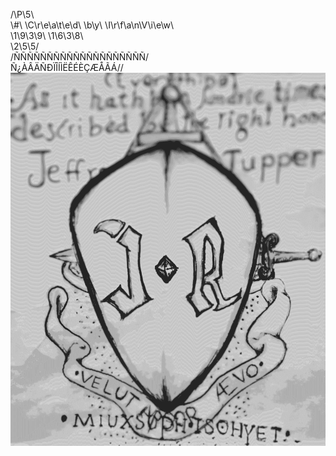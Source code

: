 /\\P\\5\\<br>
\\#\\ \\C\\r\\e\\a\\t\\e\\d\\ \\b\\y\\ \\I\\r\\f\\a\\n\\V\\i\\e\\w\\<br>
\\1\\9\\3\\9\\ \\1\\6\\3\\8\\<br>
\\2\\5\\5/<br>
/ÑÑÑÑÑÑÑÑÑÑÑÑÑÑÑÑÑÑÑÑ/<br>
Ñ¿ÀÂÄÑÐÏÎÍÌËÊÉÈÇÆÅÃÁ//<br>
<img src="/Cover/Cover.png"></img>
